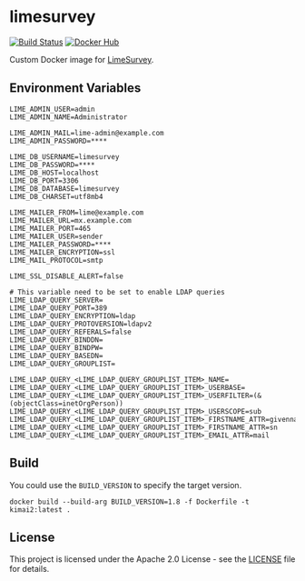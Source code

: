 # limesurvey

[![Build Status](https://drone.owncloud.com/api/badges/owncloud-ops/limesurvey/status.svg)](https://drone.owncloud.com/owncloud-ops/limesurvey)
[![Docker Hub](https://img.shields.io/badge/docker-latest-blue.svg?logo=docker&logoColor=white)](https://hub.docker.com/r/owncloudops/limesurvey)

Custom Docker image for [LimeSurvey](https://www.limesurvey.org/de/).

## Environment Variables

```Shell
LIME_ADMIN_USER=admin
LIME_ADMIN_NAME=Administrator

LIME_ADMIN_MAIL=lime-admin@example.com
LIME_ADMIN_PASSWORD=****

LIME_DB_USERNAME=limesurvey
LIME_DB_PASSWORD=****
LIME_DB_HOST=localhost
LIME_DB_PORT=3306
LIME_DB_DATABASE=limesurvey
LIME_DB_CHARSET=utf8mb4

LIME_MAILER_FROM=lime@example.com
LIME_MAILER_URL=mx.example.com
LIME_MAILER_PORT=465
LIME_MAILER_USER=sender
LIME_MAILER_PASSWORD=****
LIME_MAILER_ENCRYPTION=ssl
LIME_MAIL_PROTOCOL=smtp

LIME_SSL_DISABLE_ALERT=false

# This variable need to be set to enable LDAP queries
LIME_LDAP_QUERY_SERVER=
LIME_LDAP_QUERY_PORT=389
LIME_LDAP_QUERY_ENCRYPTION=ldap
LIME_LDAP_QUERY_PROTOVERSION=ldapv2
LIME_LDAP_QUERY_REFERALS=false
LIME_LDAP_QUERY_BINDDN=
LIME_LDAP_QUERY_BINDPW=
LIME_LDAP_QUERY_BASEDN=
LIME_LDAP_QUERY_GROUPLIST=

LIME_LDAP_QUERY_<LIME_LDAP_QUERY_GROUPLIST_ITEM>_NAME=
LIME_LDAP_QUERY_<LIME_LDAP_QUERY_GROUPLIST_ITEM>_USERBASE=
LIME_LDAP_QUERY_<LIME_LDAP_QUERY_GROUPLIST_ITEM>_USERFILTER=(&(objectClass=inetOrgPerson))
LIME_LDAP_QUERY_<LIME_LDAP_QUERY_GROUPLIST_ITEM>_USERSCOPE=sub
LIME_LDAP_QUERY_<LIME_LDAP_QUERY_GROUPLIST_ITEM>_FIRSTNAME_ATTR=givenname
LIME_LDAP_QUERY_<LIME_LDAP_QUERY_GROUPLIST_ITEM>_FIRSTNAME_ATTR=sn
LIME_LDAP_QUERY_<LIME_LDAP_QUERY_GROUPLIST_ITEM>_EMAIL_ATTR=mail

```

## Build

You could use the `BUILD_VERSION` to specify the target version.

```Shell
docker build --build-arg BUILD_VERSION=1.8 -f Dockerfile -t kimai2:latest .
```

## License

This project is licensed under the Apache 2.0 License - see the [LICENSE](https://github.com/owncloud-ops/limesurvey/blob/master/LICENSE) file for details.
